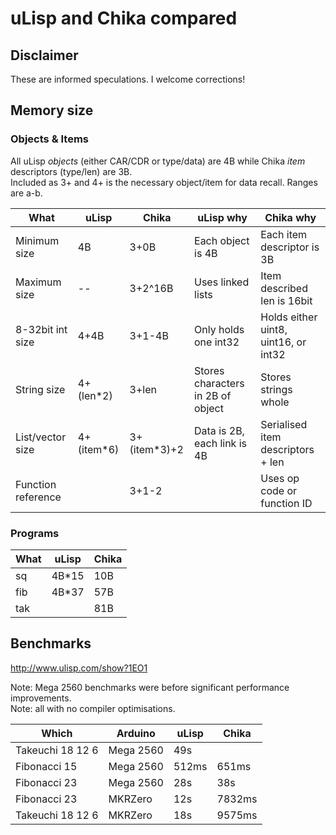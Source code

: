 # uLisp and Chika compared

## Disclaimer

These are informed speculations. I welcome corrections!

## Memory size

### Objects & Items

All uLisp *objects* (either CAR/CDR or type/data) are 4B while Chika *item* descriptors (type/len) are 3B.  
Included as 3+ and 4+ is the necessary object/item for data recall.
Ranges are a-b.

| What               | uLisp       | Chika         | uLisp why                         | Chika why                            |
| ------------------ | ----------- | ------------- | --------------------------------- | ------------------------------------ |
| Minimum size       | 4B          | 3+0B          | Each object is 4B                 | Each item descriptor is 3B           |
| Maximum size       | --          | 3+2^16B       | Uses linked lists                 | Item described len is 16bit          |
| 8-32bit int size   | 4+4B        | 3+1-4B        | Only holds one int32              | Holds either uint8, uint16, or int32 |
| String size        | 4+(len\*2)  | 3+len         | Stores characters in 2B of object | Stores strings whole                 |
| List/vector size   | 4+(item\*6) | 3+(item\*3)+2 | Data is 2B, each link is 4B       | Serialised item descriptors + len    |
| Function reference |             | 3+1-2         |                                   | Uses op code or function ID          |

### Programs

| What | uLisp  | Chika |
| ---- | ------ | ----- |
| sq   | 4B*15  | 10B   |
| fib  | 4B\*37 | 57B   |
| tak  |        | 81B   |

## Benchmarks

http://www.ulisp.com/show?1EO1

Note: Mega 2560 benchmarks were before significant performance improvements.  
Note: all with no compiler optimisations.

| Which            | Arduino   | uLisp | Chika  |
| ---------------- | --------- |------ | ------ |
| Takeuchi 18 12 6 | Mega 2560 | 49s   |        |
| Fibonacci 15     | Mega 2560 | 512ms | 651ms  |
| Fibonacci 23     | Mega 2560 | 28s   | 38s    |
| Fibonacci 23     | MKRZero   | 12s   | 7832ms |
| Takeuchi 18 12 6 | MKRZero   | 18s   | 9575ms |